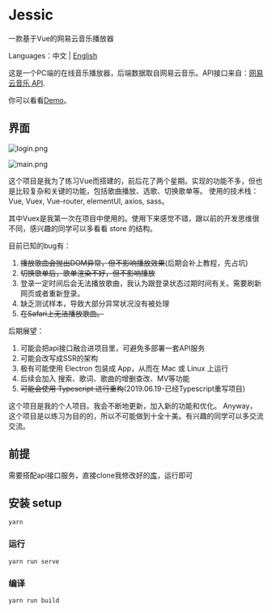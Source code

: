 # Jessic

一款基于Vue的网易云音乐播放器

Languages：中文 | [English](README_en.md)

这是一个PC端的在线音乐播放器，后端数据取自网易云音乐。API接口来自：[网易云音乐 API](https://github.com/Binaryify/NeteaseCloudMusicApi).

你可以看看[Demo](http://music.jessic.xyz)。

## 界面

![login.png](http://psb5eq4ez.bkt.clouddn.com/Jessic/login.png)

![main.png](http://psb5eq4ez.bkt.clouddn.com/Jessic/main.png)

这个项目是我为了练习Vue而搭建的，前后花了两个星期。实现的功能不多，但也是比较复杂和关键的功能，包括歌曲播放、选歌、切换歌单等。
使用的技术栈：Vue, Vuex, Vue-router, elementUI, axios, sass。

其中Vuex是我第一次在项目中使用的。使用下来感觉不错，跟以前的开发思维很不同，感兴趣的同学可以多看看 store 的结构。

目前已知的bug有：

1. ~~播放歌曲会抛出DOM异常，但不影响播放效果~~(后期会补上教程，先占坑)
2. ~~切换歌单后，歌单渲染不好，但不影响播放~~
3. 登录一定时间后会无法播放歌曲，我认为跟登录状态过期时间有关。需要刷新网页或者重新登录。
4. 缺乏测试样本，导致大部分异常状况没有被处理
5. ~~在Safari上无法播放歌曲。~~

后期展望：
1. 可能会把api接口融合进项目里，可避免多部署一套API服务
2. 可能会改写成SSR的架构
3. 极有可能使用 Electron 包装成 App，从而在 Mac 或 Linux 上运行
4. 后续会加入 搜索、歌词、歌曲的增删查改、MV等功能
5. ~~可能会使用 Typescript 进行重构~~(2019.06.19-已经Typescript重写项目)

这个项目是我的个人项目。我会不断地更新，加入新的功能和优化。
Anyway， 这个项目是以练习为目的的，所以不可能做到十全十美。有兴趣的同学可以多交流交流。

## 前提
需要搭配api接口服务，直接clone我修改好的[库](https://github.com/danielhuoo/NeteaseCloudMusicApi)，运行即可


## 安装 setup
```
yarn
```

### 运行
```
yarn run serve
```

### 编译
```
yarn run build
```